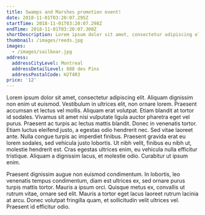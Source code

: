 ```yaml
---
title: Swamps and Marshes promotion event!
date: 2018-11-01T03:20:07.295Z
startTime: 2018-11-01T03:20:07.298Z
endTime: 2018-11-01T03:20:07.300Z
shortDescription: Lorem ipsum dolor sit amet, consectetur adipiscing elit. Aliquam dignissim non enim ut euismod. Vestibulum in ultrices elit, non ornare lorem. Praesent accumsan et lectus vel mollis.
thumbnail: /images/reeds.jpg
images:
  - /images/sailboar.jpg
address:
  addressCityLevel: Montreal
  addressDetailLevel: 888 des Pins
  addressPostalCode: H2T4R3
price: '12'
---
```


Lorem ipsum dolor sit amet, consectetur adipiscing elit. Aliquam dignissim non enim ut euismod. Vestibulum in ultrices elit, non ornare lorem. Praesent accumsan et lectus vel mollis. Aliquam erat volutpat. Etiam blandit at tortor id sodales. Vivamus sit amet nisi vulputate ligula auctor pharetra eget vel purus. Praesent ac turpis ac lectus mattis blandit. Donec in venenatis tortor. Etiam luctus eleifend justo, a egestas odio hendrerit nec. Sed vitae laoreet ante. Nulla congue turpis ac imperdiet finibus. Praesent gravida erat eu lorem sodales, sed vehicula justo lobortis. Ut nibh velit, finibus eu nibh ut, molestie hendrerit est. Cras egestas ultrices enim, eu vehicula nulla efficitur tristique. Aliquam a dignissim lacus, et molestie odio. Curabitur ut ipsum enim.

Praesent dignissim augue non euismod condimentum. In lobortis, leo venenatis tempus condimentum, diam est ultrices ex, sed ornare purus turpis mattis tortor. Mauris a ipsum orci. Quisque metus ex, convallis ut rutrum vitae, ornare sed elit. Mauris a tortor eget lacus laoreet rutrum lacinia at arcu. Donec volutpat fringilla quam, et sollicitudin velit ultrices vel. Praesent id efficitur odio.
